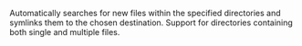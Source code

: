 Automatically searches for new files within the specified directories and symlinks them to the chosen destination. 
Support for directories containing both single and multiple files. 
